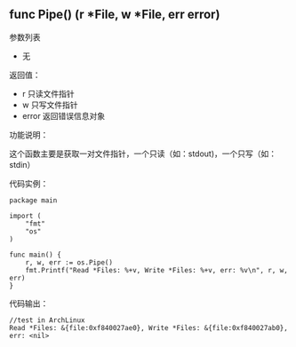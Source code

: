 ## func Pipe() (r *File, w *File, err error)

参数列表

- 无

返回值：

- r 只读文件指针
- w 只写文件指针
- error 返回错误信息对象

功能说明：

这个函数主要是获取一对文件指针，一个只读（如：stdout)，一个只写（如：stdin）

代码实例：

    package main

    import (
        "fmt"
        "os"
    )

    func main() {
        r, w, err := os.Pipe()
        fmt.Printf("Read *Files: %+v, Write *Files: %+v, err: %v\n", r, w, err)
    }

代码输出：

    //test in ArchLinux
    Read *Files: &{file:0xf840027ae0}, Write *Files: &{file:0xf840027ab0}, err: <nil>
